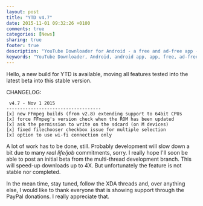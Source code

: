 ```yaml
---
layout: post
title: "YTD v4.7"
date: 2015-11-01 09:32:26 +0100
comments: true
categories: [News]
sharing: true
footer: true
description: "YouTube Downloader for Android - a free and ad-free app - new version"
keywords: "YouTube Downloader, Android, android app, app, free, ad-free, no ads, dentex, video, YouTube, downloader, FFmpeg, audio, music, video, extraction, mp3, easy, dentex, 1080p, 720p, HD, 3gp, webm, mp4, m4a, ogg, flv"
---
```

Hello,
a new build for YTD is available, moving all features tested into the latest beta into this stable version.

CHANGELOG:

     v4.7 - Nov 1 2015
    -----------------------------------
    [x] new FFmpeg builds (from v2.8) extending support to 64bit CPUs
    [x] force FFmpeg's version check when the ROM has been updated
    [x] ask the permission to write on the sdcard (on M devices)
    [x] fixed filechooser checkbox issue for multiple selection
    [x] option to use wi-fi connection only

A lot of work has to be done, still. Probably development will slow down a bit due to many *real life/job* commitments, sorry.
I really hope I'll soon be able to post an initial beta from the multi-thread development branch. This will speed-up downloads up to 4X. But unfortunately the feature is not stable nor completed.

In the mean time, stay tuned, follow the XDA threads and, over anything else, I would like to thank everyone that is showing support through the PayPal donations. 
I really appreciate that.
